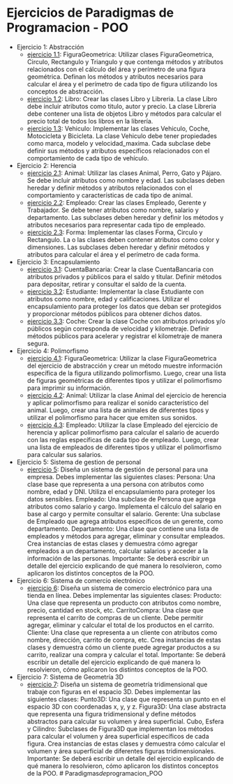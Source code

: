 # Ejercicios de Paradigmas de Programacion - POO

- Ejercicio 1: Abstracción
  - [ejercicio 1.1](ejercicio1.1.py): FiguraGeometrica: Utilizar clases FiguraGeometrica, Circulo, Rectangulo y Triangulo y que contenga métodos y atributos relacionados con el cálculo del área y perímetro de una figura geométrica. Definan los métodos y atributos necesarios para calcular el área y el perímetro de cada tipo de figura utilizando los conceptos de abstracción.
  - [ejercicio 1.2](ejercicio1.2.py): Libro: Crear las clases Libro y Libreria. La clase Libro debe incluir atributos como titulo, autor y precio. La clase Libreria debe contener una lista de objetos Libro y métodos para calcular el precio total de todos los libros en la librería.
  - [ejercicio 1.3](ejercicio1.3.py): Vehiculo: Implementar las clases Vehiculo, Coche, Motocicleta y Bicicleta. La clase Vehiculo debe tener propiedades como marca, modelo y velocidad_maxima. Cada subclase debe definir sus métodos y atributos específicos relacionados con el comportamiento de cada tipo de vehículo.
- Ejercicio 2: Herencia
  - [ejercicio 2.1](ejercicio2.1.py): Animal: Utilizar las clases Animal, Perro, Gato y Pájaro. Se debe incluir atributos como nombre y edad. Las subclases deben heredar y definir métodos y atributos relacionados con el comportamiento y características de cada tipo de animal.
  - [ejercicio 2.2](ejercicio2.2.py): Empleado: Crear las clases Empleado, Gerente y Trabajador. Se debe tener atributos como nombre, salario y departamento. Las subclases deben heredar y definir los métodos y atributos necesarios para representar cada tipo de empleado.
  - [ejercicio 2.3](ejercicio2.3.py): Forma: Implementar las clases Forma, Circulo y Rectangulo. La o las clases deben contener atributos como color y dimensiones. Las subclases deben heredar y definir métodos y atributos para calcular el área y el perímetro de cada forma.
- Ejercicio 3: Encapsulamiento
  - [ejercicio 3.1](ejercicio3.1.py): CuentaBancaria: Crear la clase CuentaBancaria con atributos privados y públicos para el saldo y titular. Definir métodos para depositar, retirar y consultar el saldo de la cuenta.
  - [ejercicio 3.2](ejercicio3.2.py): Estudiante: Implementar la clase Estudiante con atributos como nombre, edad y calificaciones. Utilizar el encapsulamiento para proteger los datos que deban ser protegidos y proporcionar métodos públicos para obtener dichos datos.
  - [ejercicio 3.3](ejercicio3.3.py): Coche: Crear la clase Coche con atributos privados y/o públicos según corresponda de velocidad y kilometraje. Definir métodos públicos para acelerar y registrar el kilometraje de manera segura.
- Ejercicio 4: Polimorfismo
  - [ejercicio 4.1](ejercicio4.1.py): FiguraGeometrica: Utilizar la clase FiguraGeometrica del ejercicio de abstracción y crear un método muestre información específica de la figura utilizando polimorfismo. Luego, crear una lista de figuras geométricas de diferentes tipos y utilizar el polimorfismo para imprimir su información.
  - [ejercicio 4.2](ejercicio4.2.py): Animal: Utilizar la clase Animal del ejercicio de herencia y aplicar polimorfismo para realizar el sonido característico del animal. Luego, crear una lista de animales de diferentes tipos y utilizar el polimorfismo para hacer que emiten sus sonidos.
  - [ejercicio 4.3](ejercicio4.3.py): Empleado: Utilizar la clase Empleado del ejercicio de herencia y aplicar polimorfismo para calcular el salario de acuerdo con las reglas específicas de cada tipo de empleado. Luego, crear una lista de empleados de diferentes tipos y utilizar el polimorfismo para calcular sus salarios.
- Ejercicio 5: Sistema de gestion de personal
  - [ejercicio 5](ejercicio5.py): Diseña un sistema de gestión de personal para una empresa. Debes implementar las siguientes clases: Persona: Una clase base que representa a una persona con atributos como nombre, edad y DNI. Utiliza el encapsulamiento para proteger los datos sensibles. Empleado: Una subclase de Persona que agrega atributos como salario y cargo. Implementa el cálculo del salario en base al cargo y permite consultar el salario. Gerente: Una subclase de Empleado que agrega atributos específicos de un gerente, como departamento. Departamento: Una clase que contiene una lista de empleados y métodos para agregar, eliminar y consultar empleados. Crea instancias de estas clases y demuestra cómo agregar empleados a un departamento, calcular salarios y acceder a la información de las personas. Importante: Se deberá escribir un detalle del ejercicio explicando de qué manera lo resolvieron, como aplicaron los distintos conceptos de la POO.
- Ejercicio 6: Sistema de comercio electrónico
  - [ejercicio 6](ejercicio6.py): Diseña un sistema de comercio electrónico para una tienda en línea. Debes implementar las siguientes clases: Producto: Una clase que representa un producto con atributos como nombre, precio, cantidad en stock, etc. CarritoCompra: Una clase que representa el carrito de compras de un cliente. Debe permitir agregar, eliminar y calcular el total de los productos en el carrito. Cliente: Una clase que representa a un cliente con atributos como nombre, dirección, carrito de compra, etc. Crea instancias de estas clases y demuestra cómo un cliente puede agregar productos a su carrito, realizar una compra y calcular el total. Importante: Se deberá escribir un detalle del ejercicio explicando de qué manera lo resolvieron, cómo aplicaron los distintos conceptos de la POO.
- Ejercicio 7: Sistema de Geometría 3D
  - [ejercicio 7](ejercicio7.py): Diseña un sistema de geometría tridimensional que trabaje con figuras en el espacio 3D. Debes implementar las siguientes clases: Punto3D: Una clase que representa un punto en el espacio 3D con coordenadas x, y, y z. Figura3D: Una clase abstracta que representa una figura tridimensional y define métodos abstractos para calcular su volumen y área superficial. Cubo, Esfera y Cilindro: Subclases de Figura3D que implementan los métodos para calcular el volumen y área superficial específicos de cada figura. Crea instancias de estas clases y demuestra cómo calcular el volumen y área superficial de diferentes figuras tridimensionales. Importante: Se deberá escribir un detalle del ejercicio explicando de qué manera lo resolvieron, cómo aplicaron los distintos conceptos de la POO.
#   P a r a d i g m a s _ d e _ p r o g r a m a c i o n _ P O O  
 